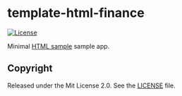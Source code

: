 # template-html-finance
[![License](http://img.shields.io/:license-apache-blue.svg)](http://www.apache.org/licenses/LICENSE-2.0.html)

Minimal [HTML sample]() sample app.

## Copyright

Released under the Mit License 2.0. See the [LICENSE](https://github.com/quintansc/backendtest/blob/master/LICENSE) file.
